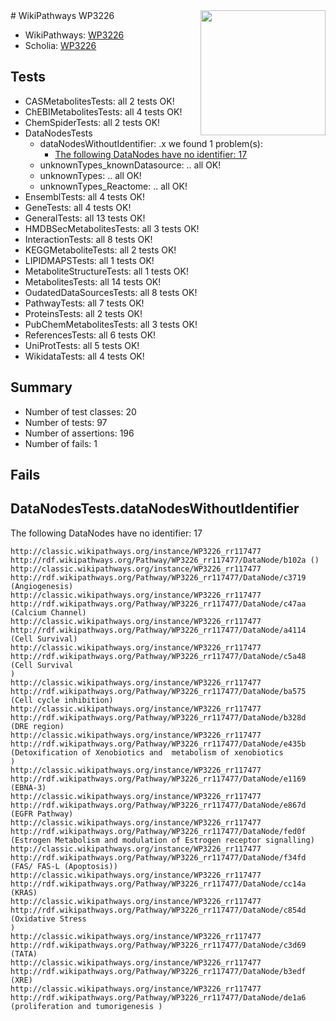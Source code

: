 <img style="float: right; width: 200px" src="https://upload.wikimedia.org/wikipedia/commons/thumb/8/83/Wplogo_with_text_500.png/640px-Wplogo_with_text_500.png" />
# WikiPathways WP3226

* WikiPathways: [WP3226](https://wikipathways.org/pathways/WP3226)
* Scholia: [WP3226](https://scholia.toolforge.org/wikipathways/WP3226)
## Tests
* CASMetabolitesTests: all 2 tests OK!
* ChEBIMetabolitesTests: all 4 tests OK!
* ChemSpiderTests: all 2 tests OK!
* DataNodesTests
    * dataNodesWithoutIdentifier: .x we found 1 problem(s):
        * [The following DataNodes have no identifier: 17](#8792c497)
    * unknownTypes_knownDatasource: .. all OK!
    * unknownTypes: .. all OK!
    * unknownTypes_Reactome: .. all OK!
* EnsemblTests: all 4 tests OK!
* GeneTests: all 4 tests OK!
* GeneralTests: all 13 tests OK!
* HMDBSecMetabolitesTests: all 3 tests OK!
* InteractionTests: all 8 tests OK!
* KEGGMetaboliteTests: all 2 tests OK!
* LIPIDMAPSTests: all 1 tests OK!
* MetaboliteStructureTests: all 1 tests OK!
* MetabolitesTests: all 14 tests OK!
* OudatedDataSourcesTests: all 8 tests OK!
* PathwayTests: all 7 tests OK!
* ProteinsTests: all 2 tests OK!
* PubChemMetabolitesTests: all 3 tests OK!
* ReferencesTests: all 6 tests OK!
* UniProtTests: all 5 tests OK!
* WikidataTests: all 4 tests OK!


## Summary

* Number of test classes: 20
* Number of tests: 97
* Number of assertions: 196
* Number of fails: 1

## Fails

<a name="8792c497" />

## DataNodesTests.dataNodesWithoutIdentifier

The following DataNodes have no identifier: 17
```
http://classic.wikipathways.org/instance/WP3226_rr117477 http://rdf.wikipathways.org/Pathway/WP3226_rr117477/DataNode/b102a ()
http://classic.wikipathways.org/instance/WP3226_rr117477 http://rdf.wikipathways.org/Pathway/WP3226_rr117477/DataNode/c3719 (Angiogenesis)
http://classic.wikipathways.org/instance/WP3226_rr117477 http://rdf.wikipathways.org/Pathway/WP3226_rr117477/DataNode/c47aa (Calcium Channel)
http://classic.wikipathways.org/instance/WP3226_rr117477 http://rdf.wikipathways.org/Pathway/WP3226_rr117477/DataNode/a4114 (Cell Survival)
http://classic.wikipathways.org/instance/WP3226_rr117477 http://rdf.wikipathways.org/Pathway/WP3226_rr117477/DataNode/c5a48 (Cell Survival
)
http://classic.wikipathways.org/instance/WP3226_rr117477 http://rdf.wikipathways.org/Pathway/WP3226_rr117477/DataNode/ba575 (Cell cycle inhibition)
http://classic.wikipathways.org/instance/WP3226_rr117477 http://rdf.wikipathways.org/Pathway/WP3226_rr117477/DataNode/b328d (DRE region)
http://classic.wikipathways.org/instance/WP3226_rr117477 http://rdf.wikipathways.org/Pathway/WP3226_rr117477/DataNode/e435b (Detoxification of Xenobiotics and  metabolism of xenobiotics
)
http://classic.wikipathways.org/instance/WP3226_rr117477 http://rdf.wikipathways.org/Pathway/WP3226_rr117477/DataNode/e1169 (EBNA-3)
http://classic.wikipathways.org/instance/WP3226_rr117477 http://rdf.wikipathways.org/Pathway/WP3226_rr117477/DataNode/e867d (EGFR Pathway)
http://classic.wikipathways.org/instance/WP3226_rr117477 http://rdf.wikipathways.org/Pathway/WP3226_rr117477/DataNode/fed0f (Estrogen Metabolism and modulation of Estrogen receptor signalling)
http://classic.wikipathways.org/instance/WP3226_rr117477 http://rdf.wikipathways.org/Pathway/WP3226_rr117477/DataNode/f34fd (FAS/ FAS-L (Apoptosis))
http://classic.wikipathways.org/instance/WP3226_rr117477 http://rdf.wikipathways.org/Pathway/WP3226_rr117477/DataNode/cc14a (KRAS)
http://classic.wikipathways.org/instance/WP3226_rr117477 http://rdf.wikipathways.org/Pathway/WP3226_rr117477/DataNode/c854d (Oxidative Stress
)
http://classic.wikipathways.org/instance/WP3226_rr117477 http://rdf.wikipathways.org/Pathway/WP3226_rr117477/DataNode/c3d69 (TATA)
http://classic.wikipathways.org/instance/WP3226_rr117477 http://rdf.wikipathways.org/Pathway/WP3226_rr117477/DataNode/b3edf (XRE)
http://classic.wikipathways.org/instance/WP3226_rr117477 http://rdf.wikipathways.org/Pathway/WP3226_rr117477/DataNode/de1a6 (proliferation and tumorigenesis )
```

